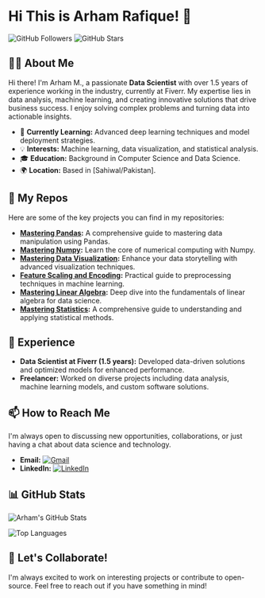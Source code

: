 

# Hi This is Arham Rafique! 👋

![GitHub Followers](https://img.shields.io/github/followers/arhamm07?label=Follow&style=social)
![GitHub Stars](https://img.shields.io/github/stars/arhamm07?label=Stars&style=social)

## 👨‍💻 About Me

Hi there! I'm Arham M., a passionate **Data Scientist** with over 1.5 years of experience working in the industry, currently at Fiverr. My expertise lies in data analysis, machine learning, and creating innovative solutions that drive business success. I enjoy solving complex problems and turning data into actionable insights.

- 🌱 **Currently Learning:** Advanced deep learning techniques and model deployment strategies.
- 💡 **Interests:** Machine learning, data visualization, and statistical analysis.
- 🎓 **Education:** Background in Computer Science and Data Science.
- 🌍 **Location:** Based in [Sahiwal/Pakistan].

## 🔭 My Repos

Here are some of the key projects you can find in my repositories:

- **[Mastering Pandas](https://github.com/arhamm07/01_Mastering_Pandas):** A comprehensive guide to mastering data manipulation using Pandas.
- **[Mastering Numpy](https://github.com/arhamm07/02_Mastering_Numpy):** Learn the core of numerical computing with Numpy.
- **[Mastering Data Visualization](https://github.com/arhamm07/03_Mastering_Data_Viz):** Enhance your data storytelling with advanced visualization techniques.
- **[Feature Scaling and Encoding](https://github.com/arhamm07/04_Feature_Scaling_and_Encoding):** Practical guide to preprocessing techniques in machine learning.
- **[Mastering Linear Algebra](https://github.com/arhamm07/05_Mastering_Linear_Algebra):** Deep dive into the fundamentals of linear algebra for data science.
- **[Mastering Statistics](https://github.com/arhamm07/06_Mastering_statistics):** A comprehensive guide to understanding and applying statistical methods.

## 💼 Experience

- **Data Scientist at Fiverr (1.5 years):** Developed data-driven solutions and optimized models for enhanced performance.
- **Freelancer:** Worked on diverse projects including data analysis, machine learning models, and custom software solutions.

## 📫 How to Reach Me

I'm always open to discussing new opportunities, collaborations, or just having a chat about data science and technology.

- **Email:** [![Gmail](https://img.shields.io/badge/-arham7813@gmail.com-D14836?style=flat&logo=Gmail&logoColor=white)](mailto:arham7813@gmail.com)
- **LinkedIn:** [![LinkedIn](https://img.shields.io/badge/-Arham%20Rafique-blue?style=flat&logo=Linkedin&logoColor=white)](https://www.linkedin.com/in/arhamrafique007)

## 📊 GitHub Stats

![Arham's GitHub Stats](https://github-readme-stats.vercel.app/api?username=arhamm07&show_icons=true&theme=radical)

![Top Languages](https://github-readme-stats.vercel.app/api/top-langs/?username=arhamm07&layout=compact&theme=radical)

## 🧠 Let's Collaborate!

I'm always excited to work on interesting projects or contribute to open-source. Feel free to reach out if you have something in mind!
